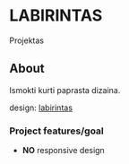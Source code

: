# LABIRINTAS
Projektas

## About
Ismokti kurti paprasta dizaina.

design: <a href="https://dribbble.com/shots/2537184-Day-008-404-Page-Daily-UI">labirintas</a>

### Project features/goal
- **NO** responsive design